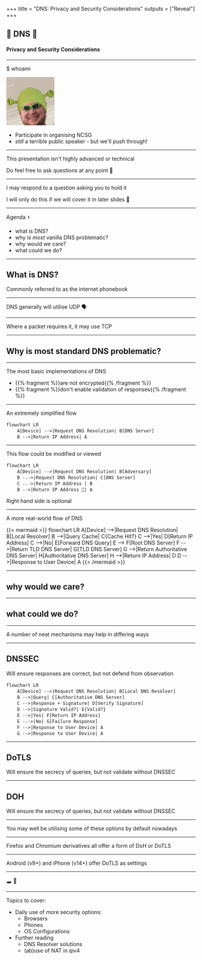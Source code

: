 +++
title = "DNS: Privacy and Security Considerations"
outputs = ["Reveal"]
+++

## 📢 DNS 📨

#### Privacy and Security Considerations

---

$ whoami

![shrenk](images/shrenk.png)

- Participate in organising NCSG
- _still_ a terrible public speaker - but we'll push through!

---

This presentation isn't highly advanced or technical

Do feel free to ask questions at any point 🤔

---

I may respond to a question asking you to hold it

I will only do this if we will cover it in later slides 🙇

---

Agenda ⚡️

- what is DNS?
- why is _most_ vanilla DNS problematic?
- why would we care?
- what could we do?

---

## What is DNS?

Commonly referred to as the internet phonebook

---

DNS generally will utilise UDP 🗣

---

Where a packet requires it, it may use TCP

---

## Why is most standard DNS problematic?

---

The most basic implementations of DNS

- {{% fragment %}}are not encrypted{{% /fragment %}}
- {{% fragment %}}don't enable validation of responses{{% /fragment %}}

---

An extremely simplified flow

```mermaid
flowchart LR
    A[Device] -->|Request DNS Resolution| B[DNS Server]
    B -->|Return IP Address| A
```

---

This flow could be modified or viewed

```mermaid
flowchart LR
    A[Device] -->|Request DNS Resolution| B[Adversary]
    B -.->|Request DNS Resolution| C[DNS Server]
    C -.->|Return IP Address | B
    B -->|Return IP Address 🥸| A
```

Right hand side is optional

---

A more real-world flow of DNS

{{< mermaid >}}
flowchart LR
A[Device] -->|Request DNS Resolution| B[Local Resolver]
B -->|Query Cache| C{Cache Hit?}
C -->|Yes| D[Return IP Address]
C -->|No| E[Forward DNS Query]
E --> F[Root DNS Server]
F -->|Return TLD DNS Server| G[TLD DNS Server]
G -->|Return Authoritative DNS Server| H[Authoritative DNS Server]
H -->|Return IP Address| D
D -->|Response to User Device| A
{{< /mermaid >}}

---

## why would we care?

---

## what could we do?

---

A number of neat mechanisms may help in differing ways

---

## DNSSEC

Will ensure responses are correct, but not defend from observation

```mermaid
flowchart LR
    A[Device] -->|Request DNS Resolution| B[Local DNS Resolver]
    B -->|Query| C[Authoritative DNS Server]
    C -->|Response + Signature| D[Verify Signature]
    D -->|Signature Valid?| E{Valid?}
    E -->|Yes| F[Return IP Address]
    E -.->|No| G[Failure Response]
    F -->|Response to User Device| A
    G -->|Response to User Device| A
```

---

## DoTLS

Will ensure the secrecy of queries, but not validate without DNSSEC

---

## DOH

Will ensure the secrecy of queries, but not validate without DNSSEC

---

You may well be utilising some of these options by default nowadays

---

Firefox and Chromium derivatives all offer a form of DoH or DoTLS

---

Android (v9+) and iPhone (v14+) offer DoTLS as settings

---

🕳 🐇

---

Topics to cover:

- Daily use of more security options:
  - Browsers
  - Phones
  - OS Configurations
- Further reading
  - DNS Resolver solutions
  - (ab)use of NAT in ipv4
